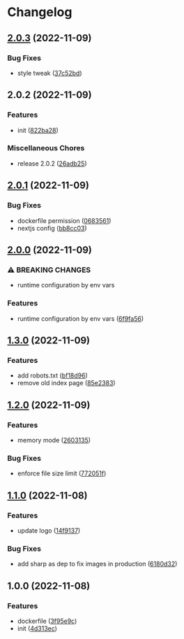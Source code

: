 # Changelog

## [2.0.3](https://github.com/pasteburn/pasteburn/compare/v2.0.2...v2.0.3) (2022-11-09)


### Bug Fixes

* style tweak ([37c52bd](https://github.com/pasteburn/pasteburn/commit/37c52bd5b17f8e61bddcc72efc6bc8d4eb338726))

## 2.0.2 (2022-11-09)


### Features

* init ([822ba28](https://github.com/pasteburn/pasteburn/commit/822ba28829855acb01d5b248dd3aba1ae5081bcc))


### Miscellaneous Chores

* release 2.0.2 ([26adb25](https://github.com/pasteburn/pasteburn/commit/26adb2506d250b625bf96d8f71e26e771fb82db4))

## [2.0.1](https://github.com/pasteburn/pasteburn/compare/v2.0.0...v2.0.1) (2022-11-09)


### Bug Fixes

* dockerfile permission ([0683561](https://github.com/pasteburn/pasteburn/commit/068356153019e5b8f2f979ff295e6704e4a86429))
* nextjs config ([bb8cc03](https://github.com/pasteburn/pasteburn/commit/bb8cc035746bbdd25ca8c50671b6385a6f863e49))

## [2.0.0](https://github.com/pasteburn/pasteburn/compare/v1.3.0...v2.0.0) (2022-11-09)


### ⚠ BREAKING CHANGES

* runtime configuration by env vars

### Features

* runtime configuration by env vars ([6f9fa56](https://github.com/pasteburn/pasteburn/commit/6f9fa56a8250ac6035a956332b5c5c3f6fd4b03c))

## [1.3.0](https://github.com/pasteburn/pasteburn/compare/v1.2.0...v1.3.0) (2022-11-09)


### Features

* add robots.txt ([bf18d96](https://github.com/pasteburn/pasteburn/commit/bf18d96081b3a5a2151846b451f74ea143b9f9d8))
* remove old index page ([85e2383](https://github.com/pasteburn/pasteburn/commit/85e238306e6f85d2614c7f963cf7bb127f76e79a))

## [1.2.0](https://github.com/pasteburn/pasteburn/compare/v1.1.0...v1.2.0) (2022-11-09)


### Features

* memory mode ([2603135](https://github.com/pasteburn/pasteburn/commit/26031356244a29a92cf94587bf55929812b32627))


### Bug Fixes

* enforce file size limit ([772051f](https://github.com/pasteburn/pasteburn/commit/772051f1394a99fdc26f0ff65fb899235755ec74))

## [1.1.0](https://github.com/pasteburn-org/pasteburn/compare/v1.0.0...v1.1.0) (2022-11-08)


### Features

* update logo ([14f9137](https://github.com/pasteburn-org/pasteburn/commit/14f9137e232becd2f58089e584be967f7bdd7655))


### Bug Fixes

* add sharp as dep to fix images in production ([6180d32](https://github.com/pasteburn-org/pasteburn/commit/6180d3281973893e7f949ef2048fdcf75e466c0d))

## 1.0.0 (2022-11-08)


### Features

* dockerfile ([3f95e9c](https://github.com/pasteburn-org/pasteburn/commit/3f95e9ce457356621e6d27cf3982c10b075b851e))
* init ([4d313ec](https://github.com/pasteburn-org/pasteburn/commit/4d313ec1a6738bb4c2671842f5f655b3d049c4d3))
